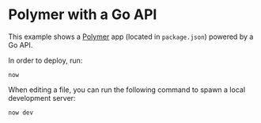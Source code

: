 # Polymer with a Go API

This example shows a [Polymer](https://polymer-library.polymer-project.org/3.0/api/) app (located in `package.json`) powered by a Go API.

In order to deploy, run:

```
now
```

When editing a file, you can run the following command to spawn a local development server:

```
now dev
```
